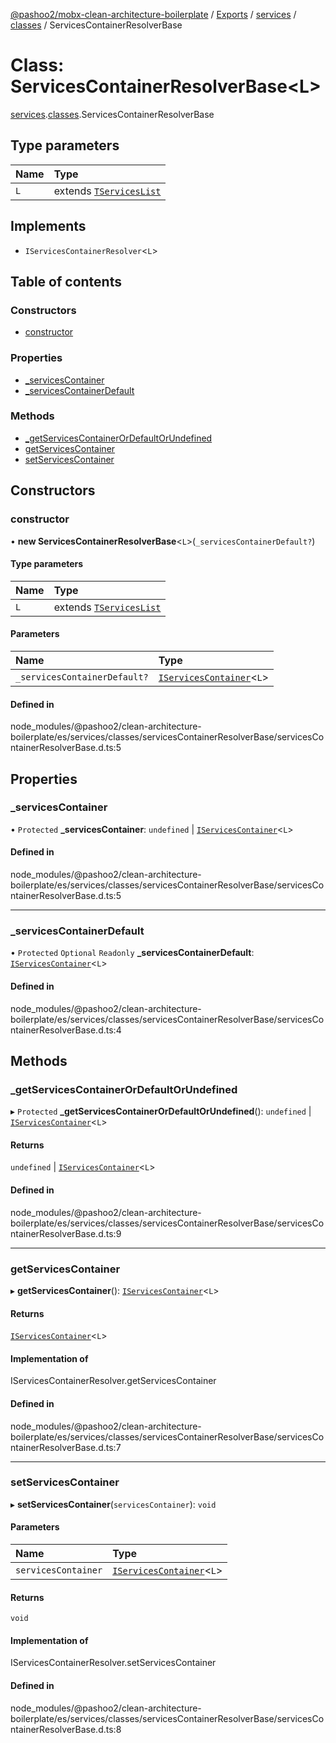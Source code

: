 [@pashoo2/mobx-clean-architecture-boilerplate](../README.md) / [Exports](../modules.md) / [services](../modules/services.md) / [classes](../modules/services.classes.md) / ServicesContainerResolverBase

# Class: ServicesContainerResolverBase<L\>

[services](../modules/services.md).[classes](../modules/services.classes.md).ServicesContainerResolverBase

## Type parameters

| Name | Type |
| :------ | :------ |
| `L` | extends [`TServicesList`](../modules/services.interfaces.common.md#tserviceslist) |

## Implements

- `IServicesContainerResolver`<`L`\>

## Table of contents

### Constructors

- [constructor](services.classes.servicescontainerresolverbase.md#constructor)

### Properties

- [\_servicesContainer](services.classes.servicescontainerresolverbase.md#_servicescontainer)
- [\_servicesContainerDefault](services.classes.servicescontainerresolverbase.md#_servicescontainerdefault)

### Methods

- [\_getServicesContainerOrDefaultOrUndefined](services.classes.servicescontainerresolverbase.md#_getservicescontainerordefaultorundefined)
- [getServicesContainer](services.classes.servicescontainerresolverbase.md#getservicescontainer)
- [setServicesContainer](services.classes.servicescontainerresolverbase.md#setservicescontainer)

## Constructors

### constructor

• **new ServicesContainerResolverBase**<`L`\>(`_servicesContainerDefault?`)

#### Type parameters

| Name | Type |
| :------ | :------ |
| `L` | extends [`TServicesList`](../modules/services.interfaces.common.md#tserviceslist) |

#### Parameters

| Name | Type |
| :------ | :------ |
| `_servicesContainerDefault?` | [`IServicesContainer`](../interfaces/services.interfaces.common.iservicescontainer.md)<`L`\> |

#### Defined in

node_modules/@pashoo2/clean-architecture-boilerplate/es/services/classes/servicesContainerResolverBase/servicesContainerResolverBase.d.ts:5

## Properties

### \_servicesContainer

• `Protected` **\_servicesContainer**: `undefined` \| [`IServicesContainer`](../interfaces/services.interfaces.common.iservicescontainer.md)<`L`\>

#### Defined in

node_modules/@pashoo2/clean-architecture-boilerplate/es/services/classes/servicesContainerResolverBase/servicesContainerResolverBase.d.ts:5

___

### \_servicesContainerDefault

• `Protected` `Optional` `Readonly` **\_servicesContainerDefault**: [`IServicesContainer`](../interfaces/services.interfaces.common.iservicescontainer.md)<`L`\>

#### Defined in

node_modules/@pashoo2/clean-architecture-boilerplate/es/services/classes/servicesContainerResolverBase/servicesContainerResolverBase.d.ts:4

## Methods

### \_getServicesContainerOrDefaultOrUndefined

▸ `Protected` **_getServicesContainerOrDefaultOrUndefined**(): `undefined` \| [`IServicesContainer`](../interfaces/services.interfaces.common.iservicescontainer.md)<`L`\>

#### Returns

`undefined` \| [`IServicesContainer`](../interfaces/services.interfaces.common.iservicescontainer.md)<`L`\>

#### Defined in

node_modules/@pashoo2/clean-architecture-boilerplate/es/services/classes/servicesContainerResolverBase/servicesContainerResolverBase.d.ts:9

___

### getServicesContainer

▸ **getServicesContainer**(): [`IServicesContainer`](../interfaces/services.interfaces.common.iservicescontainer.md)<`L`\>

#### Returns

[`IServicesContainer`](../interfaces/services.interfaces.common.iservicescontainer.md)<`L`\>

#### Implementation of

IServicesContainerResolver.getServicesContainer

#### Defined in

node_modules/@pashoo2/clean-architecture-boilerplate/es/services/classes/servicesContainerResolverBase/servicesContainerResolverBase.d.ts:7

___

### setServicesContainer

▸ **setServicesContainer**(`servicesContainer`): `void`

#### Parameters

| Name | Type |
| :------ | :------ |
| `servicesContainer` | [`IServicesContainer`](../interfaces/services.interfaces.common.iservicescontainer.md)<`L`\> |

#### Returns

`void`

#### Implementation of

IServicesContainerResolver.setServicesContainer

#### Defined in

node_modules/@pashoo2/clean-architecture-boilerplate/es/services/classes/servicesContainerResolverBase/servicesContainerResolverBase.d.ts:8
